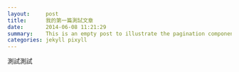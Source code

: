 ```yaml
---
layout:     post
title:      我的第一篇測試文章
date:       2014-06-08 11:21:29
summary:    This is an empty post to illustrate the pagination component with Pixyll.
categories: jekyll pixyll
---
```


測試測試
